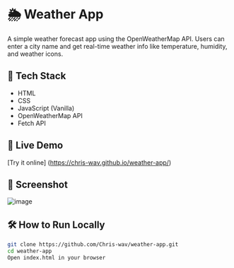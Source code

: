 # 🌦️ Weather App

A simple weather forecast app using the OpenWeatherMap API. Users can enter a city name and get real-time weather info like temperature, humidity, and weather icons.

## 🔧 Tech Stack

- HTML
- CSS
- JavaScript (Vanilla)
- OpenWeatherMap API
- Fetch API

## 🚀 Live Demo

[Try it online] (https://chris-wav.github.io/weather-app/)

## 📸 Screenshot

![image](https://github.com/user-attachments/assets/341c58a5-c187-45f8-b916-079fc774b226)


## 🛠️ How to Run Locally

```bash
git clone https://github.com/Chris-wav/weather-app.git
cd weather-app
Open index.html in your browser
